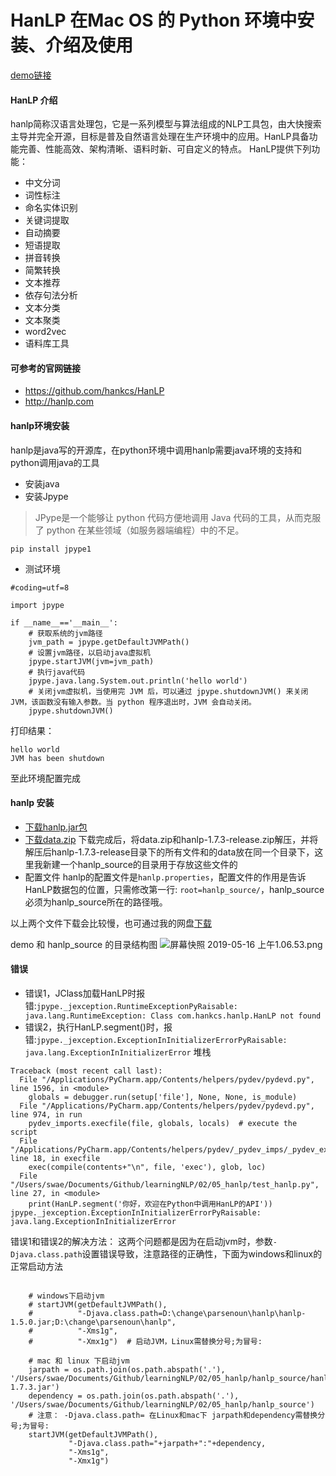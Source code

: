 # HanLP 在Mac OS 的 Python 环境中安装、介绍及使用

[demo链接](https://github.com/tuxi/learningNLP/tree/master/02/05_hanlp)

#### HanLP 介绍
hanlp简称汉语言处理包，它是一系列模型与算法组成的NLP工具包，由大快搜索主导并完全开源，目标是普及自然语言处理在生产环境中的应用。HanLP具备功能完善、性能高效、架构清晰、语料时新、可自定义的特点。
HanLP提供下列功能：
- 中文分词
- 词性标注
- 命名实体识别
- 关键词提取
- 自动摘要
- 短语提取
- 拼音转换
- 简繁转换
- 文本推荐
- 依存句法分析
- 文本分类
- 文本聚类
- word2vec
- 语料库工具

#### 可参考的官网链接

- https://github.com/hankcs/HanLP
- http://hanlp.com

#### hanlp环境安装
hanlp是java写的开源库，在python环境中调用hanlp需要java环境的支持和python调用java的工具

- 安装java
- 安装Jpype
> JPype是一个能够让 python 代码方便地调用 Java 代码的工具，从而克服了 python 在某些领域（如服务器端编程）中的不足。

```angular2html
pip install jpype1
```

- 测试环境
```angular2html
#coding=utf=8

import jpype

if __name__=='__main__':
    # 获取系统的jvm路径
    jvm_path = jpype.getDefaultJVMPath()
    # 设置jvm路径，以启动java虚拟机
    jpype.startJVM(jvm=jvm_path)
    # 执行java代码
    jpype.java.lang.System.out.println('hello world')
    # 关闭jvm虚拟机，当使用完 JVM 后，可以通过 jpype.shutdownJVM() 来关闭 JVM，该函数没有输入参数。当 python 程序退出时，JVM 会自动关闭。
    jpype.shutdownJVM()
```

打印结果：
```angular2html
hello world
JVM has been shutdown
```

至此环境配置完成

#### hanlp 安装

- [下载hanlp.jar包](https://github-production-release-asset-2e65be.s3.amazonaws.com/24976755/26040380-630e-11e9-8100-b7220f3de62a?X-Amz-Algorithm=AWS4-HMAC-SHA256&X-Amz-Credential=AKIAIWNJYAX4CSVEH53A%2F20190515%2Fus-east-1%2Fs3%2Faws4_request&X-Amz-Date=20190515T145639Z&X-Amz-Expires=300&X-Amz-Signature=b4daf567d04b691a3d861ac1b247d4bafa5c53efe992ceba40c84b8edb40d074&X-Amz-SignedHeaders=host&actor_id=19991124&response-content-disposition=attachment%3B%20filename%3Dhanlp-1.7.3-release.zip&response-content-type=application%2Foctet-stream)
- [下载data.zip](http://file.hankcs.com/hanlp/data-for-1.7.3.zip)
下载完成后，将data.zip和hanlp-1.7.3-release.zip解压，并将解压后hanlp-1.7.3-release目录下的所有文件和的data放在同一个目录下，这里我新建一个hanlp_source的目录用于存放这些文件的
- 配置文件
hanlp的配置文件是`hanlp.properties`，配置文件的作用是告诉HanLP数据包的位置，只需修改第一行: `root=hanlp_source/`，hanlp_source必须为hanlp_source所在的路径哦。

以上两个文件下载会比较慢，也可通过我的网盘[下载](https://pan.baidu.com/s/1JYpHqOO4qDGtEytH8J_0Pw)

demo 和 hanlp_source 的目录结构图
![屏幕快照 2019-05-16 上午1.06.53.png](https://blog.mmbbn.cn/2019/5/Loxa2Yjd7ZrLDP9sSVDGGYF4XuoJjEsSzBbYvTLmTr0jiem8PPs6jhQ5ey32r1Hp)


#### 错误

- 错误1，JClass加载HanLP时报错:`jpype._jexception.RuntimeExceptionPyRaisable: java.lang.RuntimeException: Class com.hankcs.hanlp.HanLP not found`
- 错误2，执行HanLP.segment()时，报错:`jpype._jexception.ExceptionInInitializerErrorPyRaisable: java.lang.ExceptionInInitializerError`
堆栈
```angular2html
Traceback (most recent call last):
  File "/Applications/PyCharm.app/Contents/helpers/pydev/pydevd.py", line 1596, in <module>
    globals = debugger.run(setup['file'], None, None, is_module)
  File "/Applications/PyCharm.app/Contents/helpers/pydev/pydevd.py", line 974, in run
    pydev_imports.execfile(file, globals, locals)  # execute the script
  File "/Applications/PyCharm.app/Contents/helpers/pydev/_pydev_imps/_pydev_execfile.py", line 18, in execfile
    exec(compile(contents+"\n", file, 'exec'), glob, loc)
  File "/Users/swae/Documents/Github/learningNLP/02/05_hanlp/test_hanlp.py", line 27, in <module>
    print(HanLP.segment('你好，欢迎在Python中调用HanLP的API'))
jpype._jexception.ExceptionInInitializerErrorPyRaisable: java.lang.ExceptionInInitializerError
```

错误1和错误2的解决方法：
这两个问题都是因为在启动jvm时，参数`-Djava.class.path`设置错误导致，注意路径的正确性，下面为windows和linux的正常启动方法
```angular2html

    # windows下启动jvm
    # startJVM(getDefaultJVMPath(),
    #          "-Djava.class.path=D:\change\parsenoun\hanlp\hanlp-1.5.0.jar;D:\change\parsenoun\hanlp",
    #          "-Xms1g",
    #          "-Xmx1g")  # 启动JVM，Linux需替换分号;为冒号:

    # mac 和 linux 下启动jvm
    jarpath = os.path.join(os.path.abspath('.'), '/Users/swae/Documents/Github/learningNLP/02/05_hanlp/hanlp_source/hanlp-1.7.3.jar')
    dependency = os.path.join(os.path.abspath('.'), '/Users/swae/Documents/Github/learningNLP/02/05_hanlp/hanlp_source')
    # 注意： -Djava.class.path= 在Linux和mac下 jarpath和dependency需替换分号;为冒号:
    startJVM(getDefaultJVMPath(),
             "-Djava.class.path="+jarpath+":"+dependency,
             "-Xms1g",
             "-Xmx1g")
```